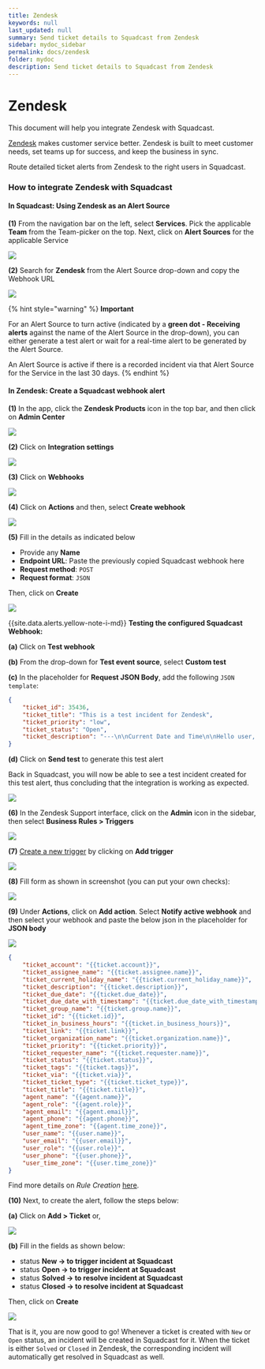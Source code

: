 ```yaml
---
title: Zendesk
keywords: null
last_updated: null
summary: Send ticket details to Squadcast from Zendesk
sidebar: mydoc_sidebar
permalink: docs/zendesk
folder: mydoc
description: Send ticket details to Squadcast from Zendesk
---
```


# Zendesk

This document will help you integrate Zendesk with Squadcast.

[Zendesk](https://www.zendesk.com/) makes customer service better. Zendesk is built to meet customer needs, set teams up for success, and keep the business in sync.

Route detailed ticket alerts from Zendesk to the right users in Squadcast.

### How to integrate Zendesk with Squadcast

#### In Squadcast: Using Zendesk as an Alert Source

**(1)** From the navigation bar on the left, select **Services**. Pick the applicable **Team** from the Team-picker on the top. Next, click on **Alert Sources** for the applicable Service

![](../../.gitbook/assets/alert\_source\_1.png)

**(2)** Search for **Zendesk** from the Alert Source drop-down and copy the Webhook URL

![](../../.gitbook/assets/zendesk\_1.png)

{% hint style="warning" %}
**Important**

For an Alert Source to turn active (indicated by a **green dot - Receiving alerts** against the name of the Alert Source in the drop-down), you can either generate a test alert or wait for a real-time alert to be generated by the Alert Source.

An Alert Source is active if there is a recorded incident via that Alert Source for the Service in the last 30 days.
{% endhint %}

#### In Zendesk: Create a Squadcast webhook alert

**(1)** In the app, click the **Zendesk Products** icon in the top bar, and then click on **Admin Center**

![](../../.gitbook/assets/zendesk\_2.png)

**(2)** Click on **Integration settings**

![](../../.gitbook/assets/zendesk\_3.png)

**(3)** Click on **Webhooks**

![](../../.gitbook/assets/zendesk\_4.png)

**(4)** Click on **Actions** and then, select **Create webhook**

![](../../.gitbook/assets/zendesk\_5.png)

**(5)** Fill in the details as indicated below

* Provide any **Name**
* **Endpoint URL**: Paste the previously copied Squadcast webhook here
* **Request method**: `POST`
* **Request format**: `JSON`

Then, click on **Create**

![](../../.gitbook/assets/zendesk\_6.png)

\{{site.data.alerts.yellow-note-i-md\}} **Testing the configured Squadcast Webhook:**

**(a)** Click on **Test webhook**

**(b)** From the drop-down for **Test event source**, select **Custom test**

**(c)** In the placeholder for **Request JSON Body**, add the following `JSON template`:

```json
{
    "ticket_id": 35436,
    "ticket_title": "This is a test incident for Zendesk",
    "ticket_priority": "low",
    "ticket_status": "Open",
    "ticket_description": "---\n\nCurrent Date and Time\n\nHello user, the integration is working as expected!!!"
}
```

**(d)** Click on **Send test** to generate this test alert

Back in Squadcast, you will now be able to see a test incident created for this test alert, thus concluding that the integration is working as expected.

![](../../.gitbook/assets/zendesk\_13.png)

**(6)** In the Zendesk Support interface, click on the **Admin** icon in the sidebar, then select **Business Rules > Triggers**

![](../../.gitbook/assets/zendesk\_7.png)

**(7)** [Create a new trigger](https://support.zendesk.com/hc/en-us/articles/203662106) by clicking on **Add trigger**

![](../../.gitbook/assets/zendesk\_8.png)

**(8)** Fill form as shown in screenshot (you can put your own checks):

![](../../.gitbook/assets/zendesk\_9.png)

**(9)** Under **Actions**, click on **Add action**. Select **Notify active webhook** and then select your webhook and paste the below json in the placeholder for **JSON body**

![](../../.gitbook/assets/zendesk\_10.png)

```json
{
    "ticket_account": "{{ticket.account}}",
    "ticket_assignee_name": "{{ticket.assignee.name}}",
    "ticket_current_holiday_name": "{{ticket.current_holiday_name}}",
    "ticket_description": "{{ticket.description}}",
    "ticket_due_date": "{{ticket.due_date}}",
    "ticket_due_date_with_timestamp": "{{ticket.due_date_with_timestamp}}",
    "ticket_group_name": "{{ticket.group.name}}",
    "ticket_id": "{{ticket.id}}",
    "ticket_in_business_hours": "{{ticket.in_business_hours}}",
    "ticket_link": "{{ticket.link}}",
    "ticket_organization_name": "{{ticket.organization.name}}",
    "ticket_priority": "{{ticket.priority}}",
    "ticket_requester_name": "{{ticket.requester.name}}",
    "ticket_status": "{{ticket.status}}",
    "ticket_tags": "{{ticket.tags}}",
    "ticket_via": "{{ticket.via}}",
    "ticket_ticket_type": "{{ticket.ticket_type}}",
    "ticket_title": "{{ticket.title}}",
    "agent_name": "{{agent.name}}",
    "agent_role": "{{agent.role}}",
    "agent_email": "{{agent.email}}",
    "agent_phone": "{{agent.phone}}",
    "agent_time_zone": "{{agent.time_zone}}",
    "user_name": "{{user.name}}",
    "user_email": "{{user.email}}",
    "user_role": "{{user.role}}",
    "user_phone": "{{user.phone}}",
    "user_time_zone": "{{user.time_zone}}"
}
```

Find more details on _Rule Creation_ [here](https://support.zendesk.com/hc/en-us/articles/1260803996569-Creating-a-webhook).

**(10)** Next, to create the alert, follow the steps below:

**(a)** Click on **Add > Ticket** or,

![](../../.gitbook/assets/zendesk\_11.png)

**(b)** Fill in the fields as shown below:

* status **New -> to trigger incident at Squadcast**
* status **Open -> to trigger incident at Squadcast**
* status **Solved -> to resolve incident at Squadcast**
* status **Closed -> to resolve incident at Squadcast**

Then, click on **Create**

![](../../.gitbook/assets/zendesk\_12.png)

That is it, you are now good to go! Whenever a ticket is created with `New` or `Open` status, an incident will be created in Squadcast for it. When the ticket is either `Solved` or `Closed` in Zendesk, the corresponding incident will automatically get resolved in Squadcast as well.
